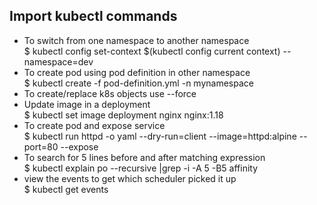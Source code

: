 ## Import kubectl commands

- To switch from one namespace to another namespace </br> $ kubectl config set-context $(kubectl config current context) --namespace=dev
- To create pod using pod definition in other namespace </br> $ kubectl create -f pod-definition.yml -n mynamespace
- To create/replace k8s objects use --force
- Update image in a deployment </br> $ kubectl set image deployment nginx nginx:1.18
- To create pod and expose service </br> $ kubectl run httpd -o yaml --dry-run=client --image=httpd:alpine --port=80 --expose 
- To search for 5 lines before and after matching expression </br> $ kubectl explain po --recursive |grep -i -A 5 -B5 affinity
- view the events to get which scheduler picked it up </br> $ kubectl get events

